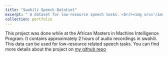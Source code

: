 ```yaml
---
title: "Swahili Speech Datatset"
excerpt: " A dataset for low-resource speech tasks. <br/><img src='/images/projects/micah-boswell-unsplash.jpg'>"
collection: portfolio
---
```


This project was done while at the African Masters in Machine Intelligence Program. It contains approximately 2 hours of audio recordings in swahili. This data can be used for low-resource related speech tasks. You can find more details about the project on [my github repo](https://github.com/CateGitau/Swahili-Speech)
